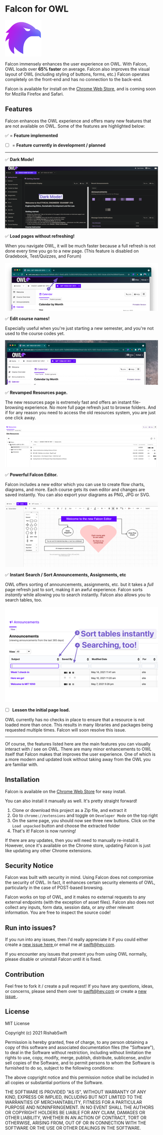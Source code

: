 # Falcon for OWL

<img width="120" src="assets/images/falcon-hd.png"></img>

Falcon immensely enhances the user experience on OWL. With Falcon, OWL loads over **65% faster** on average. Falcon also improves the visual layout of OWL (including styling of buttons, forms, etc.) Falcon operates completely on the front-end and has no connection to the back-end.

Falcon is available for install on the <a href="https://chrome.google.com/webstore/detail/falcon/cgmgdjmahmpdflojkflmlockjeagenmf">Chrome Web Store</a>, and is coming soon for Mozilla Firefox and Safari.

## Features
Falcon enhances the OWL experience and offers many new features that are not available on OWL. Some of the features are highlighted below:

:white_check_mark: = **Feature implemented**
- [ ] = **Feature currently in development / planned**

-----

:white_check_mark: **Dark Mode!**

<img src="/assets/images/dark-mode.png"/>

:white_check_mark: **Load pages without refreshing!**

When you navigate OWL, it will be much faster because a full refresh is not done every time you go to a new page. (This feature is disabled on Gradebook, Test/Quizzes, and Forum)

<img src="/assets/images/pjax-requests.png"/>

:white_check_mark: **Edit course names!**

Especially useful when you're just starting a new semester, and you're not used to the course codes yet.

<img src="/assets/images/change-name.gif"/>

:white_check_mark: **Revamped Resources page.**

The new resources page is extremely fast and offers an instant file-browsing experience. No more full page refresh just to browse folders. And if for any reason you need to access the old resources system, you are just one click away.

<img src="/assets/images/resources.png"/>

:white_check_mark: **Powerful Falcon Editor.**

Falcon includes a new editor which you can use to create flow charts, diagrams, and more. Each course gets its own editor and changes are saved instantly. You can also export your diagrams as PNG, JPG or SVG.

<img src="/assets/images/editor.png"/>


:white_check_mark: **Instant Search / Sort Announcements, Assignments, etc**

OWL offers sorting of announcements, assignments, etc. but it takes a *full* page refresh just to sort, making it an awful experience. Falcon sorts *instantly* while allowing you to search instantly. Falcon also allows you to search tables, too.

<img src="/assets/images/sort-and-search-tables.png"/>



- [ ] **Lessen the initial page load.**

OWL currently has no checks in place to ensure that a resource is not loaded more than once. This results in many libraries and packages being requested multiple times. Falcon will soon resolve this issue.

----

Of course, the features listed here are the main features you can visually interact with / see on OWL. There are many minor enhancements to OWL itself that Falcon makes that improves the user experience. One of which is a more modern and updated look without taking away from the OWL you are familiar with.

## Installation
Falcon is available on the <a href="https://chrome.google.com/webstore/detail/falcon/cgmgdjmahmpdflojkflmlockjeagenmf">Chrome Web Store</a> for easy install.

You can also install it manually as well. It's pretty straight forward!

1. Clone or download this project as a Zip file, and extract it
2. Go to `chrome://extensions` and toggle on `Developer Mode` on the top right
3. On the same page, you should now see three new buttons. Click on the `Load unpacked` button and choose the extracted folder
4. That's it! Falcon is now running!

If there are any updates, then you will need to manually re-install it. However, once it's available on the Chrome store, updating Falcon is just like updating any other Chrome extensions.

## Security Notice
Falcon was built with security in mind. Using Falcon does not compromise the security of OWL. In fact, it enhances certain security elements of OWL, particularly in the case of POST-based browsing.

Falcon works on top of OWL, and it makes no external requests to any external endpoints (with the exception of asset files). Falcon also does not collect any inputs, form data, session data, or any other relevant information. You are free to inspect the source code!


## Run into issues?
If you run into any issues, then I'd really appreciate it if you could either create a <a href="https://github.com/RishabSwift/Falcon/issues"> new issue here </a> or email me at swift@hey.com.

If you encounter any issues that prevent you from using OWL normally, please disable or uninstall Falcon until it is fixed.


## Contribution
Feel free to fork it / create a pull request! If you have any questions, ideas, or concerns, please send them over to swift@hey.com or create a <a href="https://github.com/RishabSwift/Falcon/issues"> new issue </a>.


## License

MIT License

Copyright (c) 2021 RishabSwift

Permission is hereby granted, free of charge, to any person obtaining a copy
of this software and associated documentation files (the "Software"), to deal
in the Software without restriction, including without limitation the rights
to use, copy, modify, merge, publish, distribute, sublicense, and/or sell
copies of the Software, and to permit persons to whom the Software is
furnished to do so, subject to the following conditions:

The above copyright notice and this permission notice shall be included in all
copies or substantial portions of the Software.

THE SOFTWARE IS PROVIDED "AS IS", WITHOUT WARRANTY OF ANY KIND, EXPRESS OR
IMPLIED, INCLUDING BUT NOT LIMITED TO THE WARRANTIES OF MERCHANTABILITY,
FITNESS FOR A PARTICULAR PURPOSE AND NONINFRINGEMENT. IN NO EVENT SHALL THE
AUTHORS OR COPYRIGHT HOLDERS BE LIABLE FOR ANY CLAIM, DAMAGES OR OTHER
LIABILITY, WHETHER IN AN ACTION OF CONTRACT, TORT OR OTHERWISE, ARISING FROM,
OUT OF OR IN CONNECTION WITH THE SOFTWARE OR THE USE OR OTHER DEALINGS IN THE
SOFTWARE.
